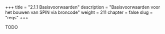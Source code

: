 +++
title = "2.1.1 Basisvoorwaarden"
description = "Basisvoorwaarden voor het bouwen van SPIN via broncode"
weight = 211
chapter = false
slug = "reqs"
+++

TODO